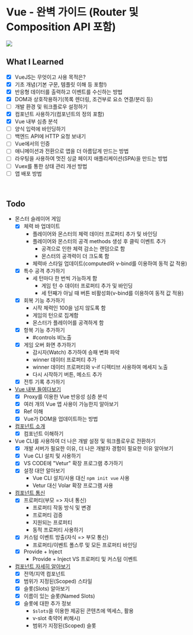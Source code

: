# Vue - 완벽 가이드 (Router 및 Composition API 포함)
<img src="https://img-c.udemycdn.com/course/240x135/4861998_7208_4.jpg">

## What I Learned
- [x] VueJS는 무엇이고 사용 목적은?
- [x] 기초 개념(기본 구문, 템플릿 이해 등 포함!)
- [x] 반응형 데이터를 출력하고 이벤트를 수신하는 방법
- [x] DOM과 상호작용하기(목록 렌더링, 조건부로 요소 연결/분리 등)
- [ ] 개발 환경 및 워크플로우 설정하기
- [x] 컴포넌트 사용하기(컴포넌트의 정의 포함)
- [x] Vue 내부 심층 분석
- [ ] 양식 입력에 바인딩하기
- [ ] 백엔드 API에 HTTP 요청 보내기
- [ ] Vue에서의 인증
- [ ] 애니메이션과 전환으로 앱을 더 아름답게 만드는 방법
- [ ] 라우팅을 사용하여 멋진 싱글 페이지 애플리케이션(SPA)을 만드는 방법
- [ ] Vuex를 통한 상태 관리 개선 방법
- [ ] 앱 배포 방법
<br>

## Todo
- 몬스터 슬레이어 게임
  - [x] 체력 바 업데이트
    - 플레이어와 몬스터의 체력 데이터 프로퍼티 추가 및 바인딩
    - 플레이어와 몬스터의 공격 methods 생성 후 클릭 이벤트 추가
      - 공격으로 인한 체력 감소는 랜덤으로 함
      - 몬스터의 공격력이 더 크도록 함
    - 체력바 스타일 업데이트(computed와 v-bind를 이용하여 동적 값 적용)
  - [x] 특수 공격 추가하기
    - 세 턴마다 한 번씩 가능하게 함
      - 게임 턴 수 데이터 프로퍼티 추가 및 바인딩
      - 세 턴째가 아닐 때 버튼 비활성화(v-bind를 이용하여 동적 값 적용)
  - [x] 회복 기능 추가하기
    - 시작 체력인 100을 넘지 않도록 함
    - 게임의 턴으로 집계함
    - 몬스터가 플레이어를 공격하게 함
  - [x] 항복 기능 추가하기
    - #controls 비노출
  - [x] 게임 오버 화면 추가하기
    - 감시자(Watch) 추가하여 승패 변화 파악
    - winner 데이터 프로퍼티 추가
    - winner 데이터 프로퍼티와 v-if 디렉티브 사용하여 메세지 노출
    - 다시 시작하기 버튼, 메소드 추가
  - [x] 전투 기록 추가하기
- [Vue 내부 들여다보기](https://github.com/twilight92/vue-perfect-guide/wiki/%EC%84%B9%EC%85%985-Vue-%EB%82%B4%EB%B6%80-%EB%93%A4%EC%97%AC%EB%8B%A4%EB%B3%B4%EA%B8%B0)
  - [x] Proxy를 이용한 Vue 반응성 심층 분석
  - [x] 여러 개의 Vue 앱 사용이 가능한지 알아보기
  - [x] Ref 이해
  - [x] Vue가 DOM을 업데이트하는 방법
- [컴포넌트 소개](https://github.com/twilight92/vue-perfect-guide/wiki/%EC%84%B9%EC%85%98-6:-%EC%BB%B4%ED%8F%AC%EB%84%8C%ED%8A%B8)
  - [x] 컴포넌트 이해하기
- Vue CLI를 사용하여 더 나은 개발 설정 및 워크플로우로 전환하기
  - [x] 개발 서버가 필요한 이유, 더 나은 개발자 경험이 필요한 이유 알아보기
  - [x] Vue CLI 설치 및 사용하기
  - [x] VS CODE에 "Vetur" 확장 프로그램 추가하기
  - [x] 설정 대안 알아보기
    - Vue CLI 설치/사용 대신 `npm init vue` 사용
    - Vetur 대신 Volar 확장 프로그램 사용
- [컴포넌트 통신](https://github.com/twilight92/vue-perfect-guide/wiki/%EC%84%B9%EC%85%98-8:-%EC%BB%B4%ED%8F%AC%EB%84%8C%ED%8A%B8-%ED%86%B5%EC%8B%A0)
  - [x] 프로퍼티(부모 => 자녀 통신)
    - 프로퍼티 작동 방식 및 변경
    - 프로퍼티 검증
    - 지원되는 프로퍼티
    - 동적 프로퍼티 사용하기
  - [x] 커스텀 이벤트 방출(자식 => 부모 통신)
    - 프로퍼티/이벤트 폴스루 및 모든 프로퍼티 바인딩
  - [x] Provide + Inject
    - Provide + Inject VS 프로퍼티 및 커스텀 이벤트
- [컴포넌트 자세히 알아보기](https://github.com/twilight92/vue-perfect-guide/wiki/%EC%84%B9%EC%85%98-9:-%EC%BB%B4%ED%8F%AC%EB%84%8C%ED%8A%B8-%EC%9E%90%EC%84%B8%ED%9E%88-%EC%95%8C%EC%95%84%EB%B3%B4%EA%B8%B0)
  - [x] 전역/지역 컴포넌트
  - [x] 범위가 지정된(Scoped) 스타일
  - [x] 슬롯(Slots) 알아보기
  - [x] 이름이 있는 슬롯(Named Slots)
  - [x] 슬롯에 대한 추가 정보
    - `$slots`을 이용한 제공된 콘텐츠에 엑세스, 활용
    - v-slot 축약어 #(해시)
    - 범위가 지정된(Scoped) 슬롯
